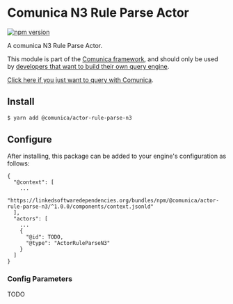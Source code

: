 # Comunica N3 Rule Parse Actor

[![npm version](https://badge.fury.io/js/%40comunica%2Factor-rule-parse-n3.svg)](https://www.npmjs.com/package/@comunica/actor-rule-parse-n3)

A comunica N3 Rule Parse Actor.

This module is part of the [Comunica framework](https://github.com/comunica/comunica),
and should only be used by [developers that want to build their own query engine](https://comunica.dev/docs/modify/).

[Click here if you just want to query with Comunica](https://comunica.dev/docs/query/).

## Install

```bash
$ yarn add @comunica/actor-rule-parse-n3
```

## Configure

After installing, this package can be added to your engine's configuration as follows:
```text
{
  "@context": [
    ...
    "https://linkedsoftwaredependencies.org/bundles/npm/@comunica/actor-rule-parse-n3/^1.0.0/components/context.jsonld"  
  ],
  "actors": [
    ...
    {
      "@id": TODO,
      "@type": "ActorRuleParseN3"
    }
  ]
}
```

### Config Parameters

TODO
